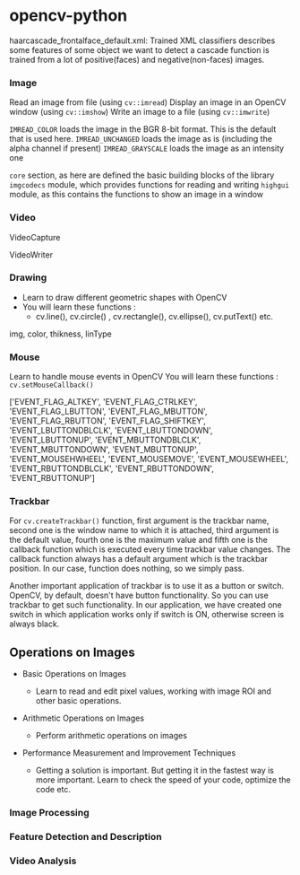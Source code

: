 # opencv-python

haarcascade_frontalface_default.xml: Trained XML classifiers describes some features of some object we want to detect a cascade function is trained from a lot of positive(faces) and negative(non-faces) images.

### Image

Read an image from file (using `cv::imread`)
Display an image in an OpenCV window (using `cv::imshow`)
Write an image to a file (using `cv::imwrite`)

`IMREAD_COLOR` loads the image in the BGR 8-bit format. This is the default that is used here.
`IMREAD_UNCHANGED` loads the image as is (including the alpha channel if present)
`IMREAD_GRAYSCALE` loads the image as an intensity one

`core` section, as here are defined the basic building blocks of the library
`imgcodecs` module, which provides functions for reading and writing
`highgui` module, as this contains the functions to show an image in a window

### Video

VideoCapture

VideoWriter

### Drawing

- Learn to draw different geometric shapes with OpenCV
- You will learn these functions :
  - cv.line(), cv.circle() , cv.rectangle(), cv.ellipse(), cv.putText() etc.

img, color, thikness, linType

### Mouse

Learn to handle mouse events in OpenCV
You will learn these functions : `cv.setMouseCallback()`

['EVENT_FLAG_ALTKEY', 'EVENT_FLAG_CTRLKEY', 'EVENT_FLAG_LBUTTON', 'EVENT_FLAG_MBUTTON', 'EVENT_FLAG_RBUTTON', 'EVENT_FLAG_SHIFTKEY', 'EVENT_LBUTTONDBLCLK', 'EVENT_LBUTTONDOWN', 'EVENT_LBUTTONUP', 'EVENT_MBUTTONDBLCLK', 'EVENT_MBUTTONDOWN', 'EVENT_MBUTTONUP', 'EVENT_MOUSEHWHEEL', 'EVENT_MOUSEMOVE', 'EVENT_MOUSEWHEEL', 'EVENT_RBUTTONDBLCLK', 'EVENT_RBUTTONDOWN', 'EVENT_RBUTTONUP']

### Trackbar

For `cv.createTrackbar()` function, first argument is the trackbar name, second one is the window name to which it is attached, third argument is the default value, fourth one is the maximum value and fifth one is the callback function which is executed every time trackbar value changes. The callback function always has a default argument which is the trackbar position. In our case, function does nothing, so we simply pass.

Another important application of trackbar is to use it as a button or switch. OpenCV, by default, doesn't have button functionality. So you can use trackbar to get such functionality. In our application, we have created one switch in which application works only if switch is ON, otherwise screen is always black.

## Operations on Images

- Basic Operations on Images

  - Learn to read and edit pixel values, working with image ROI and other basic operations.

- Arithmetic Operations on Images

  - Perform arithmetic operations on images

- Performance Measurement and Improvement Techniques

  - Getting a solution is important. But getting it in the fastest way is more important. Learn to check the speed of your code, optimize the code etc.

### Image Processing

### Feature Detection and Description

### Video Analysis
